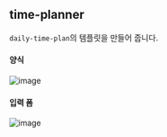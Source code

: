 ## time-planner

`daily-time-plan`의 템플릿을 만들어 줍니다.

#### 양식
![image](https://user-images.githubusercontent.com/49791336/128700302-ed8e639e-6712-4b65-b618-04331396f7a1.png)

#### 입력 폼
![image](https://user-images.githubusercontent.com/49791336/128700397-26eb70b0-c96c-44dd-8af7-b5115fff2bba.png)
